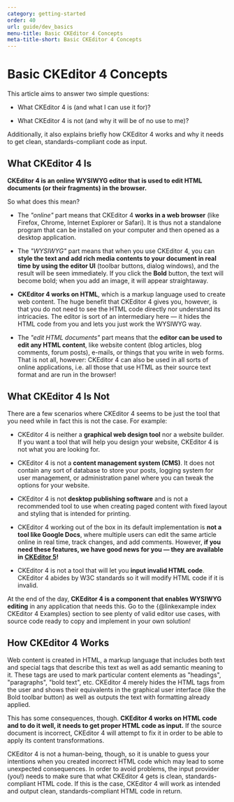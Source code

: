```yaml
---
category: getting-started
order: 40
url: guide/dev_basics
menu-title: Basic CKEditor 4 Concepts
meta-title-short: Basic CKEditor 4 Concepts
---
```

<!--
Copyright (c) 2003-2020, CKSource - Frederico Knabben. All rights reserved.
For licensing, see LICENSE.md.
-->

# Basic CKEditor 4 Concepts

This article aims to answer two simple questions:

* What CKEditor 4 is (and what I can use it for)?

* What CKEditor 4 is not (and why it will be of no use to me)?

Additionally, it also explains briefly how CKEditor 4 works and why it needs to get clean, standards-compliant code as input.

## What CKEditor 4 Is

**CKEditor 4 is an online WYSIWYG editor that is used to edit HTML documents (or their fragments) in the browser.**

So what does this mean?

* The *"online"* part means that CKEditor 4 **works in a web browser** (like Firefox, Chrome, Internet Explorer or Safari). It is thus not a standalone program that can be installed on your computer and then opened as a desktop application.

* The *"WYSIWYG"* part means that when you use CKEditor 4, you can **style the text and add rich media contents to your document in real time by using the editor UI** (toolbar buttons, dialog windows), and the result will be seen immediately. If you click the **Bold** button, the text will become bold; when you add an image, it will appear straightaway.

* **CKEditor 4 works on HTML**, which is a markup language used to create web content. The huge benefit that CKEditor 4 gives you, however, is that you do not need to see the HTML code directly nor understand its intricacies. The editor is sort of an intermediary here &mdash; it hides the HTML code from you and lets you just work the WYSIWYG way.

* The *"edit HTML documents"* part means that the **editor can be used to edit any HTML content**, like website content (blog articles, blog comments, forum posts), e-mails, or things that you write in web forms. That is not all, however: CKEditor 4 can also be used in all sorts of online applications, i.e. all those that use HTML as their source text format and are run in the browser!

## What CKEditor 4 Is Not

There are a few scenarios where CKEditor 4 seems to be just the tool that you need while in fact this is not the case. For example:

* CKEditor 4 is neither a **graphical web design tool** nor a website builder. If you want a tool that will help you design your website, CKEditor 4 is not what you are looking for.

* CKEditor 4 is not a **content management system (CMS)**. It does not contain any sort of database to store your posts, logging system for user management, or administration panel where you can tweak the options for your website.

* CKEditor 4 is not **desktop publishing software** and is not a recommended tool to use when creating paged content with fixed layout and styling that is intended for printing.

* CKEditor 4 working out of the box in its default implementation is **not a tool like Google Docs**, where multiple users can edit the same article online in real time, track changes, and add comments. However, **if you need these features, we have good news for you &mdash; they are available in [CKEditor 5](https://ckeditor.com/docs/ckeditor5/latest/features/index.html)!**

* CKEditor 4 is not a tool that will let you **input invalid HTML code**. CKEditor 4 abides by W3C standards so it will modify HTML code if it is invalid.

At the end of the day, **CKEditor 4 is a component that enables WYSIWYG editing** in any application that needs this. Go to the {@linkexample index CKEditor 4 Examples} section to see plenty of valid editor use cases, with source code ready to copy and implement in your own solution!

## How CKEditor 4 Works

Web content is created in HTML, a markup language that includes both text and special tags that describe this text as well as add semantic meaning to it. These tags are used to mark particular content elements as "headings", "paragraphs", "bold text", etc. CKEditor 4 merely hides the HTML tags from the user and shows their equivalents in the graphical user interface (like the Bold toolbar button) as well as outputs the text with formatting already applied.

This has some consequences, though. **CKEditor 4 works on HTML code and to do it well, it needs to get proper HTML code as input.** If the source document is incorrect, CKEditor 4 will attempt to fix it in order to be able to apply its content transformations.

CKEditor 4 is not a human-being, though, so it is unable to guess your intentions when you created incorrect HTML code which may lead to some unexpected consequences. In order to avoid problems, the input provider (you!) needs to make sure that what CKEditor 4 gets is clean, standards-compliant HTML code. If this is the case, CKEditor 4 will work as intended and output clean, standards-compliant HTML code in return.
